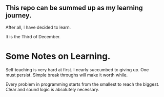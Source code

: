 ## This repo can be summed up as my learning journey. 

After all, I have decided to learn. 

It is the Third of December. 

# Some Notes on Learning.

Self teaching is very hard at first. I nearly succumbed to giving up. One must persist. Simple break throughs will make it worth while. 

Every problem in programming starts from the smallest to reach the biggest. Clear and sound logic is absolutely necessary.
